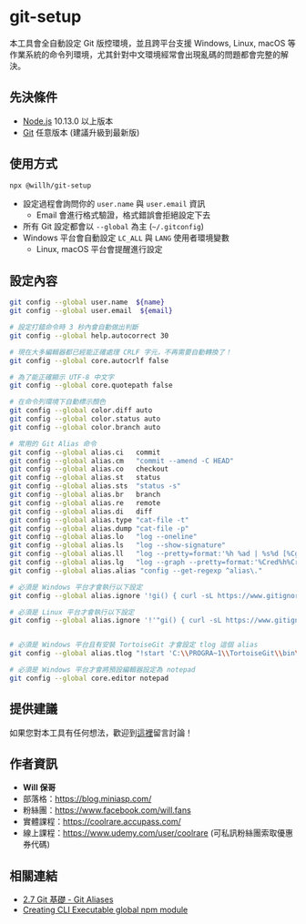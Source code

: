 # git-setup

本工具會全自動設定 Git 版控環境，並且跨平台支援 Windows, Linux, macOS 等作業系統的命令列環境，尤其針對中文環境經常會出現亂碼的問題都會完整的解決。

## 先決條件

- [Node.js](https://nodejs.org/en/) 10.13.0 以上版本
- [Git](https://git-scm.com/) 任意版本 (建議升級到最新版)

## 使用方式

```sh
npx @willh/git-setup
```

- 設定過程會詢問你的 `user.name` 與 `user.email` 資訊
  - Email 會進行格式驗證，格式錯誤會拒絕設定下去
- 所有 Git 設定都會以 `--global` 為主 (`~/.gitconfig`)
- Windows 平台會自動設定 `LC_ALL` 與 `LANG` 使用者環境變數
  - Linux, macOS 平台會提醒進行設定

## 設定內容

```sh
git config --global user.name  ${name}
git config --global user.email  ${email}

# 設定打錯命令時 3 秒內會自動做出判斷
git config --global help.autocorrect 30

# 現在大多編輯器都已經能正確處理 CRLF 字元，不再需要自動轉換了！
git config --global core.autocrlf false

# 為了能正確顯示 UTF-8 中文字
git config --global core.quotepath false

# 在命令列環境下自動標示顏色
git config --global color.diff auto
git config --global color.status auto
git config --global color.branch auto

# 常用的 Git Alias 命令
git config --global alias.ci   commit
git config --global alias.cm   "commit --amend -C HEAD"
git config --global alias.co   checkout
git config --global alias.st   status
git config --global alias.sts  "status -s"
git config --global alias.br   branch
git config --global alias.re   remote
git config --global alias.di   diff
git config --global alias.type "cat-file -t"
git config --global alias.dump "cat-file -p"
git config --global alias.lo   "log --oneline"
git config --global alias.ls   "log --show-signature"
git config --global alias.ll   "log --pretty=format:'%h %ad | %s%d [%Cgreen%an%Creset]' --graph --date=short"
git config --global alias.lg   "log --graph --pretty=format:'%Cred%h%Creset %ad |%C(yellow)%d%Creset %s %Cgreen(%cr)%Creset [%Cgreen%an%Creset]' --abbrev-commit --date=short"
git config --global alias.alias "config --get-regexp ^alias\."

# 必須是 Windows 平台才會執行以下設定
git config --global alias.ignore '!gi() { curl -sL https://www.gitignore.io/api/$@ ;}; gi'

# 必須是 Linux 平台才會執行以下設定
git config --global alias.ignore '!'"gi() { curl -sL https://www.gitignore.io/api/\$@ ;}; gi"


# 必須是 Windows 平台且有安裝 TortoiseGit 才會設定 tlog 這個 alias
git config --global alias.tlog "!start 'C:\\PROGRA~1\\TortoiseGit\\bin\\TortoiseGitProc.exe' /command:log /path:."

# 必須是 Windows 平台才會將預設編輯器設定為 notepad
git config --global core.editor notepad
```

## 提供建議

如果您對本工具有任何想法，歡迎到[這裡](https://github.com/doggy8088/git-setup/issues)留言討論！

## 作者資訊

- **Will 保哥**
- 部落格：https://blog.miniasp.com/
- 粉絲團：https://www.facebook.com/will.fans
- 實體課程：https://coolrare.accupass.com/
- 線上課程：https://www.udemy.com/user/coolrare (可私訊粉絲團索取優惠券代碼)

## 相關連結

- [2.7 Git 基礎 - Git Aliases](https://git-scm.com/book/zh-tw/v2/Git-%E5%9F%BA%E7%A4%8E-Git-Aliases)
- [Creating CLI Executable global npm module](https://medium.com/@thatisuday/creating-cli-executable-global-npm-module-5ef734febe32)
